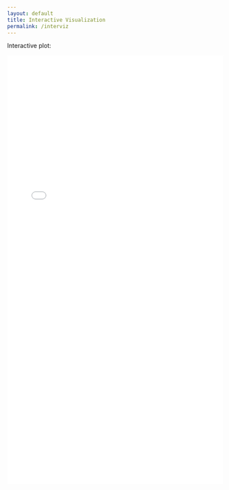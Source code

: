 ```yaml
---
layout: default
title: Interactive Visualization
permalink: /interviz
---
```


Interactive plot:

<iframe src="Week6_interactive_plot.html"
    sandbox="allow-same-origin allow-scripts"
    width="100%"
    height="1000"
    scrolling="no"
    seamless="seamless"
    frameborder="0">
</iframe>